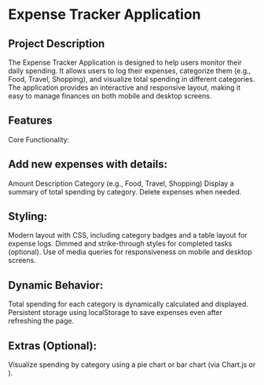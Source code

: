 # Expense Tracker Application


## Project Description
The Expense Tracker Application is designed to help users monitor their daily spending. It allows users to log their expenses, categorize them (e.g., Food, Travel, Shopping), and visualize total spending in different categories. The application provides an interactive and responsive layout, making it easy to manage finances on both mobile and desktop screens.

## Features
Core Functionality:

## Add new expenses with details:
Amount
Description
Category (e.g., Food, Travel, Shopping)
Display a summary of total spending by category.
Delete expenses when needed.

## Styling:
Modern layout with CSS, including category badges and a table layout for expense logs.
Dimmed and strike-through styles for completed tasks (optional).
Use of media queries for responsiveness on mobile and desktop screens.

## Dynamic Behavior:
Total spending for each category is dynamically calculated and displayed.
Persistent storage using localStorage to save expenses even after refreshing the page.

## Extras (Optional):

Visualize spending by category using a pie chart or bar chart (via Chart.js or <canvas>).